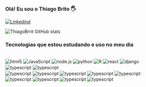 ### Olá! Eu sou o Thiago Brito 🖐️

[![Linkedind](https://img.shields.io/badge/LinkedIn-0077B5?style=for-the-badge&logo=linkedin&logoColor=white)](https://www.linkedin.com/in/thiago-br-oliveira/)

![ThiagoBrrit GitHub stats](https://github-readme-stats.vercel.app/api?username=ThiagoBrrit&show_icons=true&theme=cobalt)

### Tecnologias que estou estudando e uso no meu dia

<div style="display: inline_block"><br/>
    <img align="center" alt="html5" src="https://img.shields.io/badge/HTML5-E34F26?style=for-the-badge&logo=html5&logoColor=white">
    <img align="center" alt="JavaScript" src="https://img.shields.io/badge/JavaScript-F7DF1E?style=for-the-badge&logo=javascript&logoColor=black">
    <img align="center" alt="node.js" src="https://img.shields.io/badge/Node.js-43853D?style=for-the-badge&logo=node.js&logoColor=white">
    <img align="center" alt="python" src="https://img.shields.io/badge/Python-14354C?style=for-the-badge&logo=python&logoColor=white">
    <img align="center" alt="R" src="https://img.shields.io/badge/R-276DC3?style=for-the-badge&logo=r&logoColor=white">
    <img align="center" alt="react" src="https://img.shields.io/badge/React-20232A?style=for-the-badge&logo=react&logoColor=61DAFB">
    <img align="center" alt="django" src="https://img.shields.io/badge/Django-092E20?style=for-the-badge&logo=django&logoColor=white">
    <img align="center" alt="typescript" src="https://img.shields.io/badge/TypeScript-007ACC?style=for-the-badge&logo=typescript&logoColor=white">
    <img align="center" alt="typescript" src="https://img.shields.io/badge/PHP-777BB4?style=for-the-badge&logo=php&logoColor=white"> </br>
    <img align="center" alt="typescript" src="https://img.shields.io/badge/Vue.js-35495E?style=for-the-badge&logo=vue.js&logoColor=4FC08D">
    <img align="center" alt="typescript" src="https://img.shields.io/badge/Angular-DD0031?style=for-the-badge&logo=angular&logoColor=white">
    <img align="center" alt="typescript" src="https://img.shields.io/badge/Bootstrap-563D7C?style=for-the-badge&logo=bootstrap&logoColor=white">
    <img align="center" alt="typescript" src="https://img.shields.io/badge/Redux-593D88?style=for-the-badge&logo=redux&logoColor=white">
    <img align="center" alt="typescript" src="https://img.shields.io/badge/PostgreSQL-316192?style=for-the-badge&logo=postgresql&logoColor=white">
    <img align="center" alt="typescript" src="https://img.shields.io/badge/Tailwind_CSS-38B2AC?style=for-the-badge&logo=tailwind-css&logoColor=white">
    <img align="center" alt="typescript" src="https://img.shields.io/badge/Java-ED8B00?style=for-the-badge&logo=openjdk&logoColor=white">
    <img align="center" alt="typescript" src="https://img.shields.io/badge/Sass-CC6699?style=for-the-badge&logo=sass&logoColor=white">
    <img align="center" alt="typescript" src="https://img.shields.io/badge/.NET-5C2D91?style=for-the-badge&logo=.net&logoColor=white">
    
</div>
